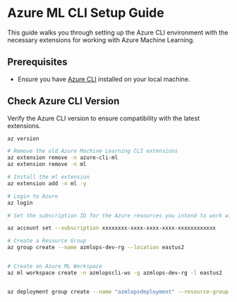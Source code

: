 # Azure ML CLI Setup Guide

This guide walks you through setting up the Azure CLI environment with the necessary extensions for working with Azure Machine Learning.

## Prerequisites

- Ensure you have [Azure CLI](https://docs.microsoft.com/en-us/cli/azure/install-azure-cli) installed on your local machine.

## Check Azure CLI Version

Verify the Azure CLI version to ensure compatibility with the latest extensions.

```bash
az version

# Remove the old Azure Machine Learning CLI extensions
az extension remove -n azure-cli-ml
az extension remove -n ml

# Install the ml extension
az extension add -n ml -y

# Login to Azure
az login

# Set the subscription ID for the Azure resources you intend to work with. Replace xxxxxxxx-xxxx-xxxx-xxxx-xxxxxxxxxxxx with your actual subscription ID.

az account set --subscription xxxxxxxx-xxxx-xxxx-xxxx-xxxxxxxxxxxx

# Create a Resource Group
az group create --name azmlops-dev-rg --location eastus2


# Create an Azure ML Workspace
az ml workspace create -n azmlopscli-ws -g azmlops-dev-rg -l eastus2

```

```bash

az deployment group create --name "azmlopsdeployment" --resource-group "azmlops-dev-rg" --template-file "azuredeploy.json" --parameters name="azmlops6656" environment="dev" location="eastus2"

```